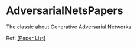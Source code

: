 # AdversarialNetsPapers
The classic about Generative Adversarial Networks 

Ref: [[Paper List]](https://github.com/CosmosHua/AdversarialNetsPapers)

